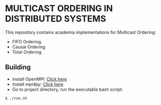# MULTICAST ORDERING IN DISTRIBUTED SYSTEMS
This repository contains academia implementations for Multicast Ordering:
- FIFO Ordering.
- Causal Ordering
- Total Ordering.

## Building
- Install OpenMPI: [Click here](https://www.open-mpi.org/software/ompi/v4.1/)
- Install _mpi4py_: [Click here](https://mpi4py.readthedocs.io/en/stable/index.html)
- Go to project directory, run the executable bash script:

```
$ ./run.sh
```
